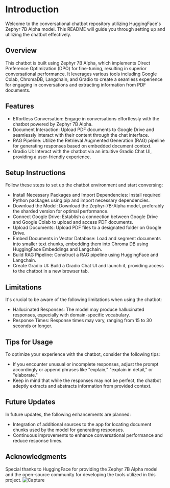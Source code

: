 # Introduction

Welcome to the conversational chatbot repository utilizing HuggingFace's Zephyr 7B Alpha model. This README will guide you through setting up and utilizing the chatbot effectively.

## Overview

This chatbot is built using Zephyr 7B Alpha, which implements Direct Preference Optimization (DPO) for fine-tuning, resulting in superior conversational performance. It leverages various tools including Google Colab, ChromaDB, Langchain, and Gradio to create a seamless experience for engaging in conversations and extracting information from PDF documents.

## Features
- Effortless Conversation: Engage in conversations effortlessly with the chatbot powered by Zephyr 7B Alpha.
- Document Interaction: Upload PDF documents to Google Drive and seamlessly interact with their content through the chat interface.
- RAG Pipeline: Utilize the Retrieval Augmented Generation (RAG) pipeline for generating responses based on embedded document context.
- Gradio UI: Interact with the chatbot via an intuitive Gradio Chat UI, providing a user-friendly experience.

## Setup Instructions
Follow these steps to set up the chatbot environment and start conversing:
- Install Necessary Packages and Import Dependencies: Install required Python packages using pip and import necessary dependencies.
- Download the Model: Download the Zephyr-7B-Alpha model, preferably the sharded version for optimal performance.
- Connect Google Drive: Establish a connection between Google Drive and Google Colab to upload and access PDF documents.
- Upload Documents: Upload PDF files to a designated folder on Google Drive.
- Embed Documents in Vector Database: Load and segment documents into smaller text chunks, embedding them into Chroma DB using HuggingFace Embeddings and Langchain.
- Build RAG Pipeline: Construct a RAG pipeline using HuggingFace and Langchain.
- Create Gradio UI: Build a Gradio Chat UI and launch it, providing access to the chatbot in a new browser tab.

## Limitations
It's crucial to be aware of the following limitations when using the chatbot:
- Hallucinated Responses: The model may produce hallucinated responses, especially with domain-specific vocabulary.
- Response Times: Response times may vary, ranging from 15 to 30 seconds or longer.

## Tips for Usage
To optimize your experience with the chatbot, consider the following tips:
- If you encounter unusual or incomplete responses, adjust the prompt accordingly or append phrases like "explain," "explain in detail," or "elaborate."
- Keep in mind that while the responses may not be perfect, the chatbot adeptly extracts and abstracts information from provided context.

## Future Updates
In future updates, the following enhancements are planned:
- Integration of additional sources to the app for locating document chunks used by the model for generating responses.
- Continuous improvements to enhance conversational performance and reduce response times.

## Acknowledgments

Special thanks to HuggingFace for providing the Zephyr 7B Alpha model and the open-source community for developing the tools utilized in this project.
![Capture](https://github.com/dreamboat26/ideal-memory/assets/125608791/fd0042d6-d99d-4b29-928b-b21e3fefda56)